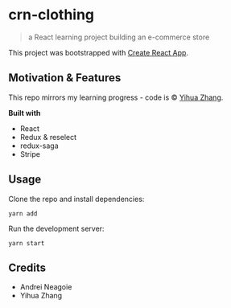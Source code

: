 # crn-clothing
> a React learning project building an e-commerce store

This project was bootstrapped with [Create React App](https://github.com/facebook/create-react-app).

## Motivation & Features

This repo mirrors my learning progress - code is © [Yihua Zhang](https://github.com/ZhangMYihua).

**Built with**  

- React
- Redux & reselect
- redux-saga
- Stripe

## Usage

Clone the repo and install dependencies:

```
yarn add
```

Run the development server:
```
yarn start
```

## Credits

- Andrei Neagoie
- Yihua Zhang


